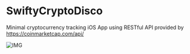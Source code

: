 # SwiftyCryptoDisco
Minimal cryptocurrency tracking iOS App using RESTful API provided by https://coinmarketcap.com/api/

![IMG](https://gyazo.com/9940da6027c74d38bb22a6e31dff2ee0.png)

